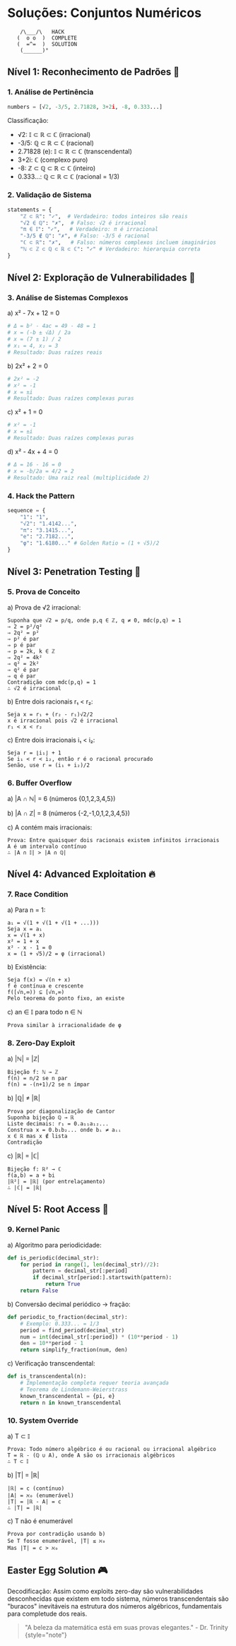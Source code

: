 # Soluções: Conjuntos Numéricos

```ascii
    /\___/\   HACK
   (  o o  )  COMPLETE
   (  =^=  )  SOLUTION
    (______)°
```

## Nível 1: Reconhecimento de Padrões 🎯

### 1. Análise de Pertinência
```python
numbers = [√2, -3/5, 2.71828, 3+2i, -8, 0.333...]
```

Classificação:
- √2: 𝕀 ⊂ ℝ ⊂ ℂ (irracional)
- -3/5: ℚ ⊂ ℝ ⊂ ℂ (racional)
- 2.71828 (e): 𝕀 ⊂ ℝ ⊂ ℂ (transcendental)
- 3+2i: ℂ (complexo puro)
- -8: ℤ ⊂ ℚ ⊂ ℝ ⊂ ℂ (inteiro)
- 0.333...: ℚ ⊂ ℝ ⊂ ℂ (racional = 1/3)

### 2. Validação de Sistema
```python
statements = {
    "ℤ ⊂ ℝ": "✓",  # Verdadeiro: todos inteiros são reais
    "√2 ∈ ℚ": "✗",  # Falso: √2 é irracional
    "π ∈ 𝕀": "✓",   # Verdadeiro: π é irracional
    "-3/5 ∉ ℚ": "✗", # Falso: -3/5 é racional
    "ℂ ⊂ ℝ": "✗",   # Falso: números complexos incluem imaginários
    "ℕ ⊂ ℤ ⊂ ℚ ⊂ ℝ ⊂ ℂ": "✓" # Verdadeiro: hierarquia correta
}
```

## Nível 2: Exploração de Vulnerabilidades 🔐

### 3. Análise de Sistemas Complexos

a) x² - 7x + 12 = 0
```python
# Δ = b² - 4ac = 49 - 48 = 1
# x = (-b ± √Δ) / 2a
# x = (7 ± 1) / 2
# x₁ = 4, x₂ = 3
# Resultado: Duas raízes reais
```

b) 2x² + 2 = 0
```python
# 2x² = -2
# x² = -1
# x = ±i
# Resultado: Duas raízes complexas puras
```

c) x² + 1 = 0
```python
# x² = -1
# x = ±i
# Resultado: Duas raízes complexas puras
```

d) x² - 4x + 4 = 0
```python
# Δ = 16 - 16 = 0
# x = -b/2a = 4/2 = 2
# Resultado: Uma raiz real (multiplicidade 2)
```

### 4. Hack the Pattern
```python
sequence = {
    "1": "1",
    "√2": "1.4142...",
    "π": "3.1415...",
    "e": "2.7182...",
    "φ": "1.6180..." # Golden Ratio = (1 + √5)/2
}
```

## Nível 3: Penetration Testing 🎲

### 5. Prova de Conceito

a) Prova de √2 irracional:
```
Suponha que √2 = p/q, onde p,q ∈ ℤ, q ≠ 0, mdc(p,q) = 1
⇒ 2 = p²/q²
⇒ 2q² = p²
⇒ p² é par
⇒ p é par
⇒ p = 2k, k ∈ ℤ
⇒ 2q² = 4k²
⇒ q² = 2k²
⇒ q² é par
⇒ q é par
Contradição com mdc(p,q) = 1
∴ √2 é irracional
```

b) Entre dois racionais r₁ < r₂:
```
Seja x = r₁ + (r₂ - r₁)√2/2
x é irracional pois √2 é irracional
r₁ < x < r₂
```

c) Entre dois irracionais i₁ < i₂:
```
Seja r = ⌊i₁⌋ + 1
Se i₁ < r < i₂, então r é o racional procurado
Senão, use r = (i₁ + i₂)/2
```

### 6. Buffer Overflow

a) |A ∩ ℕ| = 6 (números {0,1,2,3,4,5})

b) |A ∩ ℤ| = 8 (números {-2,-1,0,1,2,3,4,5})

c) A contém mais irracionais:
```
Prova: Entre quaisquer dois racionais existem infinitos irracionais
A é um intervalo contínuo
∴ |A ∩ 𝕀| > |A ∩ ℚ|
```

## Nível 4: Advanced Exploitation 🔥

### 7. Race Condition

a) Para n = 1:
```
a₁ = √(1 + √(1 + √(1 + ...)))
Seja x = a₁
x = √(1 + x)
x² = 1 + x
x² - x - 1 = 0
x = (1 + √5)/2 = φ (irracional)
```

b) Existência:
```
Seja f(x) = √(n + x)
f é contínua e crescente
f([√n,∞)) ⊆ [√n,∞)
Pelo teorema do ponto fixo, an existe
```

c) an ∈ 𝕀 para todo n ∈ ℕ
```
Prova similar à irracionalidade de φ
```

### 8. Zero-Day Exploit

a) |ℕ| = |ℤ|
```
Bijeção f: ℕ → ℤ
f(n) = n/2 se n par
f(n) = -(n+1)/2 se n ímpar
```

b) |ℚ| ≠ |ℝ|
```
Prova por diagonalização de Cantor
Suponha bijeção ℚ → ℝ
Liste decimais: r₁ = 0.a₁₁a₁₂...
Construa x = 0.b₁b₂... onde bᵢ ≠ aᵢᵢ
x ∈ ℝ mas x ∉ lista
Contradição
```

c) |ℝ| = |ℂ|
```
Bijeção f: ℝ² → ℂ
f(a,b) = a + bi
|ℝ²| = |ℝ| (por entrelaçamento)
∴ |ℂ| = |ℝ|
```

## Nível 5: Root Access 🚀

### 9. Kernel Panic

a) Algoritmo para periodicidade:
```python
def is_periodic(decimal_str):
    for period in range(1, len(decimal_str)//2):
        pattern = decimal_str[:period]
        if decimal_str[period:].startswith(pattern):
            return True
    return False
```

b) Conversão decimal periódico → fração:
```python
def periodic_to_fraction(decimal_str):
    # Exemplo: 0.333... = 1/3
    period = find_period(decimal_str)
    num = int(decimal_str[:period]) * (10**period - 1)
    den = 10**period - 1
    return simplify_fraction(num, den)
```

c) Verificação transcendental:
```python
def is_transcendental(n):
    # Implementação completa requer teoria avançada
    # Teorema de Lindemann-Weierstrass
    known_transcendental = {pi, e}
    return n in known_transcendental
```

### 10. System Override

a) T ⊂ 𝕀
```
Prova: Todo número algébrico é ou racional ou irracional algébrico
T = ℝ - (ℚ ∪ A), onde A são os irracionais algébricos
∴ T ⊂ 𝕀
```

b) |T| = |ℝ|
```
|ℝ| = c (contínuo)
|A| = ℵ₀ (enumerável)
|T| = |ℝ - A| = c
∴ |T| = |ℝ|
```

c) T não é enumerável
```
Prova por contradição usando b)
Se T fosse enumerável, |T| ≤ ℵ₀
Mas |T| = c > ℵ₀
```

## Easter Egg Solution 🎮

Decodificação: Assim como exploits zero-day são vulnerabilidades desconhecidas que existem em todo sistema, números transcendentais são "buracos" inevitáveis na estrutura dos números algébricos, fundamentais para completude dos reais.

> "A beleza da matemática está em suas provas elegantes." - Dr. Trinity
> {style="note"}